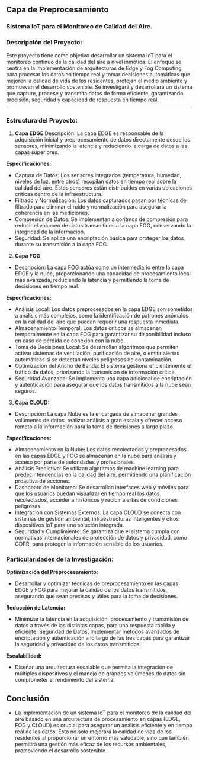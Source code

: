 
## Capa de Preprocesamiento 

### Sistema IoT para el Monitoreo de Calidad del Aire. 

### Descripción del Proyecto:
Este proyecto tiene como objetivo desarrollar un sistema IoT para el monitoreo continuo de la calidad del aire a nivel inmótica. El enfoque se centra en la implementación de arquitecturas de Edge y Fog Computing para procesar los datos en tiempo real y tomar decisiones automáticas que mejoren la calidad de vida de los residentes, protejan el medio ambiente y promuevan el desarrollo sostenible. Se investigará y desarrollará un sistema que capture, procese y transmita datos de forma eficiente, garantizando precisión, seguridad y capacidad de respuesta en tiempo real.

---

### Estructura del Proyecto:
1. **Capa EDGE**
Descripción: La capa EDGE es responsable de la adquisición inicial y preprocesamiento de datos directamente desde los sensores, minimizando la latencia y reduciendo la carga de datos a las capas superiores.

**Especificaciones:**

- Captura de Datos: Los sensores integrados (temperatura, humedad, niveles de luz, entre otros) recopilan datos en tiempo real sobre la calidad del aire. Estos sensores están distribuidos en varias ubicaciones críticas dentro de la infraestructura.
- Filtrado y Normalización: Los datos capturados pasan por técnicas de filtrado para eliminar el ruido y normalización para asegurar la coherencia en las mediciones.
- Compresión de Datos: Se implementan algoritmos de compresión para reducir el volumen de datos transmitidos a la capa FOG, conservando la integridad de la información.
- Seguridad: Se aplica una encriptación básica para proteger los datos durante su transmisión a la capa FOG.

2. **Capa FOG**
- Descripción: La capa FOG actúa como un intermediario entre la capa EDGE y la nube, proporcionando una capacidad de procesamiento local más avanzada, reduciendo la latencia y permitiendo la toma de decisiones en tiempo real.

**Especificaciones:**

- Análisis Local: Los datos preprocesados en la capa EDGE son sometidos a análisis más complejos, como la identificación de patrones anómalos en la calidad del aire que puedan requerir una respuesta inmediata.
- Almacenamiento Temporal: Los datos críticos se almacenan temporalmente en la capa FOG para garantizar su disponibilidad incluso en caso de pérdida de conexión con la nube.
- Toma de Decisiones Local: Se desarrollan algoritmos que permiten activar sistemas de ventilación, purificación de aire, o emitir alertas automáticas si se detectan niveles peligrosos de contaminación.
- Optimización del Ancho de Banda: El sistema gestiona eficientemente el tráfico de datos, priorizando la transmisión de información crítica.
- Seguridad Avanzada: Se implementa una capa adicional de encriptación y autenticación para asegurar que los datos transmitidos a la nube sean seguros.

3. **Capa CLOUD:**
- Descripción: La capa Nube es la encargada de almacenar grandes volúmenes de datos, realizar análisis a gran escala y ofrecer acceso remoto a la información para la toma de decisiones a largo plazo.

**Especificaciones:**

- Almacenamiento en la Nube: Los datos recolectados y preprocesados en las capas EDGE y FOG se almacenan en la nube para análisis y acceso por parte de autoridades y profesionales.
- Análisis Predictivo: Se utilizan algoritmos de machine learning para predecir tendencias en la calidad del aire, permitiendo una planificación proactiva de acciones.
- Dashboard de Monitoreo: Se desarrollan interfaces web y móviles para que los usuarios puedan visualizar en tiempo real los datos recolectados, acceder a históricos y recibir alertas de condiciones peligrosas.
- Integración con Sistemas Externos: La capa CLOUD se conecta con sistemas de gestión ambiental, infraestructuras inteligentes y otros dispositivos IoT para una solución integrada.
- Seguridad y Cumplimiento: Se garantiza que el sistema cumpla con normativas internacionales de protección de datos y privacidad, como GDPR, para proteger la información sensible de los usuarios.

### Particularidades de la Investigación:

**Optimización del Preprocesamiento:**
-  Desarrollar y optimizar técnicas de preprocesamiento en las capas EDGE y FOG para mejorar la calidad de los datos transmitidos, asegurando que sean precisos y útiles para la toma de decisiones.
  
**Reducción de Latencia:**
-  Minimizar la latencia en la adquisición, procesamiento y transmisión de datos a través de las distintas capas, para una respuesta rápida y eficiente.
Seguridad de Datos: Implementar métodos avanzados de encriptación y autenticación a lo largo de las tres capas para garantizar la seguridad y privacidad de los datos transmitidos.

**Escalabilidad:**
-  Diseñar una arquitectura escalable que permita la integración de múltiples dispositivos y el manejo de grandes volúmenes de datos sin comprometer el rendimiento del sistema.

## Conclusión
- La implementación de un sistema IoT para el monitoreo de la calidad del aire basado en una arquitectura de procesamiento en capas (EDGE, FOG y CLOUD) es crucial para asegurar un análisis eficiente y en tiempo real de los datos. Esto no solo mejorará la calidad de vida de los residentes al proporcionar un entorno más saludable, sino que también permitirá una gestión más eficaz de los recursos ambientales, promoviendo el desarrollo sostenible.








